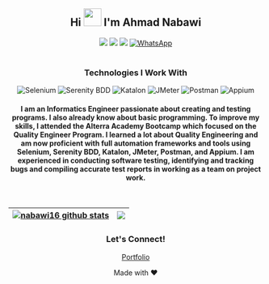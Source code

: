 <h2 align="center"> Hi
<img src="https://raw.githubusercontent.com/iampavangandhi/iampavangandhi/master/gifs/Hi.gif" width=35 />
 I'm Ahmad Nabawi
</h2>
  
<div align="center">
<a href="mailto:a.nabawi16@gmail.com"> <img src="http://img.shields.io/badge/-Gmail-D14836?style=flat&logo=gmail&logoColor=white"></a>
<a href="https://www.linkedin.com/in/ahmad-nabawi-2448341b4/"><img src="http://img.shields.io/badge/-LinkedIn-%230077B5.svg?style=flat&logo=linkedin&logoColor=white"></a>
<a href="https://t.me/Nabawi16"><img src="http://img.shields.io/badge/-Telegram-2CA5E0?style=flat&logo=telegram&logoColor=white"></a>
<a href="https://wa.me/6289661773995">
    <img src="https://img.shields.io/badge/-WhatsApp-25D366?style=flat&logo=whatsapp&logoColor=white" alt="WhatsApp">
  </a>
</div>
<br />

<!-- Teknologi -->
<h3 align="center">Technologies I Work With</h3>
<p align="center">
  <img src="https://img.shields.io/badge/-Selenium-%23FF4500?style=flat&logo=selenium&logoColor=white" alt="Selenium">
  <img src="https://img.shields.io/badge/-Serenity_BDD-%23118ADD?style=flat&logo=serenitybdd&logoColor=white" alt="Serenity BDD">
  <img src="https://img.shields.io/badge/-Katalon-%23404D59?style=flat&logo=katalon&logoColor=white" alt="Katalon">
  <img src="https://img.shields.io/badge/-JMeter-%23FF4500?style=flat&logo=apachejmeter&logoColor=white" alt="JMeter">
  <img src="https://img.shields.io/badge/-Postman-%23FF6C37?style=flat&logo=postman&logoColor=white" alt="Postman">
  <img src="https://img.shields.io/badge/-Appium-%2382C44D?style=flat&logo=appium&logoColor=white" alt="Appium">
</p>

<h4 align="center">I am an Informatics Engineer passionate about creating and testing programs. I also already know about basic programming. To improve my skills, I attended the Alterra Academy Bootcamp which focused on the Quality Engineer Program. I learned a lot about Quality Engineering and am now proficient with full automation frameworks and tools using Selenium, Serenity BDD, Katalon, JMeter, Postman, and Appium. I am experienced in conducting software testing, identifying and tracking bugs and compiling accurate test reports in working as a team on project work.
</h4>
<br/>

| <a href="https://github.com/nabawi16/github-readme-stats"><img align="center" src="https://github-readme-stats.vercel.app/api?username=nabawi16&show_icons=true&theme=tokyonight&locale=en" alt="nabawi16 github stats" /></a> | <a href="https://github.com/nabawi16/github-readme-stats"><img align="center" src="https://github-readme-stats.vercel.app/api/top-langs?username=nabawi16&show_icons=true&theme=tokyonight&locale=en&layout=compact" /></a> |
| ------------- | ------------- |

<!-- Contact and Follow -->
<h3 align="center">Let's Connect!</h3>
<p align="center">
  <a href="https://nabawi-portfolio.infinityfreeapp.com/?i=1">Portfolio</a>
</p>

<!-- Footer -->
<p align="center">Made with ❤️</p>

